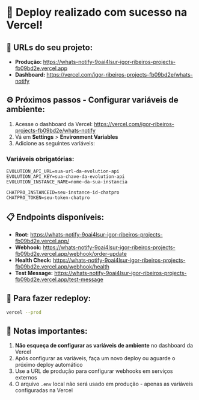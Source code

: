 # 🚀 Deploy realizado com sucesso na Vercel!

## 📍 URLs do seu projeto:

- **Produção:** https://whats-notify-9oai4lsur-igor-ribeiros-projects-fb09bd2e.vercel.app
- **Dashboard:** https://vercel.com/igor-ribeiros-projects-fb09bd2e/whats-notify

## ⚙️ Próximos passos - Configurar variáveis de ambiente:

1. Acesse o dashboard da Vercel: https://vercel.com/igor-ribeiros-projects-fb09bd2e/whats-notify
2. Vá em **Settings** > **Environment Variables**
3. Adicione as seguintes variáveis:

### Variáveis obrigatórias:

```
EVOLUTION_API_URL=sua-url-da-evolution-api
EVOLUTION_API_KEY=sua-chave-da-evolution-api
EVOLUTION_INSTANCE_NAME=nome-da-sua-instancia

CHATPRO_INSTANCEID=seu-instance-id-chatpro
CHATPRO_TOKEN=seu-token-chatpro
```


## 📋 Endpoints disponíveis:

- **Root:** https://whats-notify-9oai4lsur-igor-ribeiros-projects-fb09bd2e.vercel.app/
- **Webhook:** https://whats-notify-9oai4lsur-igor-ribeiros-projects-fb09bd2e.vercel.app/webhook/order-update
- **Health Check:** https://whats-notify-9oai4lsur-igor-ribeiros-projects-fb09bd2e.vercel.app/webhook/health
- **Test Message:** https://whats-notify-9oai4lsur-igor-ribeiros-projects-fb09bd2e.vercel.app/test-message

## 🔄 Para fazer redeploy:

```bash
vercel --prod
```

## 📝 Notas importantes:

1. **Não esqueça de configurar as variáveis de ambiente** no dashboard da Vercel
2. Após configurar as variáveis, faça um novo deploy ou aguarde o próximo deploy automático
3. Use a URL de produção para configurar webhooks em serviços externos
4. O arquivo `.env` local não será usado em produção - apenas as variáveis configuradas na Vercel
